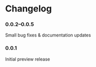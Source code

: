 # Changelog

### 0.0.2–0.0.5
Small bug fixes & documentation updates

### 0.0.1
Initial preview release